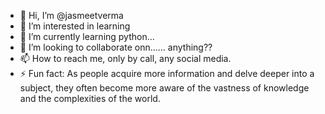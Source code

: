 - 👋 Hi, I’m @jasmeetverma
- 👀 I’m interested in learning 
- 🌱 I’m currently learning python...
- 💞️ I’m looking to collaborate onn...... anything??
- 📫 How to reach me, only by call, any social media.
- ⚡ Fun fact: As people acquire more information and delve deeper into a subject, they often become more aware of the vastness of knowledge and the complexities of the world.

<!---
jasmeetverma/jasmeetverma is a ✨ special ✨ repository because its `README.md` (this file) appears on your GitHub profile.
You can click the Preview link to take a look at your changes.
--->
